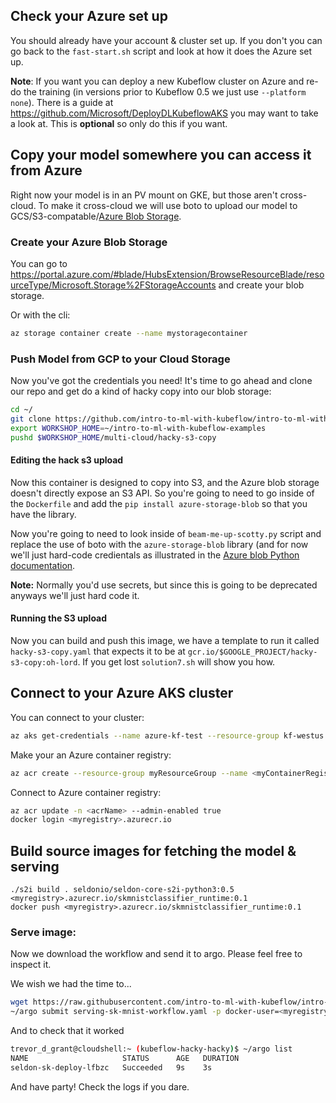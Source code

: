 

## Check your Azure set up

You should already have your account & cluster set up.
If you don't you can go back to the `fast-start.sh` script and look at how it does the Azure set up.


**Note**: If you want you can deploy a new Kubeflow cluster on Azure and re-do the training (in versions prior to Kubeflow 0.5 we just use `--platform none`).
There is a guide at https://github.com/Microsoft/DeployDLKubeflowAKS you may want to take a look at. This is **optional** so only do this if you want.




## Copy your model somewhere you can access it from Azure

Right now your model is in an PV mount on GKE, but those aren't cross-cloud.
To make it cross-cloud we will use boto to upload our model to GCS/S3-compatable/[Azure Blob Storage](https://azure.microsoft.com/en-gb/services/storage/blobs/).

### Create your Azure Blob Storage

You can go to https://portal.azure.com/#blade/HubsExtension/BrowseResourceBlade/resourceType/Microsoft.Storage%2FStorageAccounts and create your blob storage.

Or with the cli:

```bash
az storage container create --name mystoragecontainer
```
### Push Model from GCP to your Cloud Storage

Now you've got the credentials you need! It's time to go ahead and clone our repo and get do a kind of hacky copy into our blob storage:

```bash
cd ~/
git clone https://github.com/intro-to-ml-with-kubeflow/intro-to-ml-with-kubeflow-examples.git
export WORKSHOP_HOME=~/intro-to-ml-with-kubeflow-examples
pushd $WORKSHOP_HOME/multi-cloud/hacky-s3-copy
```

#### Editing the hack s3 upload

Now this container is designed to copy into S3, and the Azure blob storage doesn't directly expose an S3 API. So you're going to need to go inside of the `Dockerfile` and add the `pip install azure-storage-blob` so that you have the library.

Now you're going to need to look inside of `beam-me-up-scotty.py` script and replace the use of boto with the `azure-storage-blob` library (and for now we'll just hard-code credientals as illustrated in the [Azure blob Python documentation](https://docs.microsoft.com/en-us/azure/storage/blobs/storage-quickstart-blobs-python).

**Note:** Normally you'd use secrets, but since this is going to be deprecated anyways we'll just hard code it.

#### Running the S3 upload


Now you can build and push this image, we have a template to run it called `hacky-s3-copy.yaml` that expects it to be at `gcr.io/$GOOGLE_PROJECT/hacky-s3-copy:oh-lord`.
If you get lost `solution7.sh` will show you how.


## Connect to your Azure AKS cluster

You can connect to your cluster:

```bash
az aks get-credentials --name azure-kf-test --resource-group kf-westus
```

Make your an Azure container registry:
```bash
az acr create --resource-group myResourceGroup --name <myContainerRegistry> --sku Basic
```

Connect to Azure container registry:

```bash
az acr update -n <acrName> --admin-enabled true
docker login <myregistry>.azurecr.io
```

## Build source images for fetching the model & serving

```
./s2i build . seldonio/seldon-core-s2i-python3:0.5 <myregistry>.azurecr.io/skmnistclassifier_runtime:0.1
docker push <myregistry>.azurecr.io/skmnistclassifier_runtime:0.1
```

### Serve image:

Now we download the workflow and send it to argo. Please feel free to inspect it.

We wish we had the time to...

```bash
wget https://raw.githubusercontent.com/intro-to-ml-with-kubeflow/intro-to-ml-with-kubeflow-examples/master/multi-cloud/ibm/serving/serving-sk-mnist-workflow.yaml
~/argo submit serving-sk-mnist-workflow.yaml -p docker-user=<myregistry>.azurecr.io/ -p deploy-model=true --serviceaccount seldon
```

And to check that it worked
```bash
trevor_d_grant@cloudshell:~ (kubeflow-hacky-hacky)$ ~/argo list
NAME                     STATUS      AGE   DURATION
seldon-sk-deploy-lfbzc   Succeeded   9s    3s
```

And have party! Check the logs if you dare.

